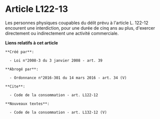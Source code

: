 # Article L122-13

Les personnes physiques coupables du délit prévu à l'article L. 122-12 encourent une interdiction, pour une durée de cinq ans
au plus, d'exercer directement ou indirectement une activité commerciale.

**Liens relatifs à cet article**

	**Créé par**:

	  - Loi n°2008-3 du 3 janvier 2008 - art. 39

	**Abrogé par**:

	  - Ordonnance n°2016-301 du 14 mars 2016 - art. 34 (V)

	**Cite**:

	  - Code de la consommation - art. L122-12

	**Nouveaux textes**:

	  - Code de la consommation - art. L132-12 (V)
